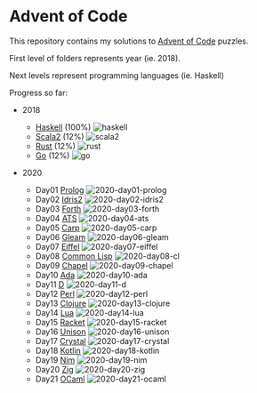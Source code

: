 # Advent of Code

This repository contains my solutions to [Advent of Code](https://adventofcode.com) puzzles.

First level of folders represents year (ie. 2018).

Next levels represent programming languages (ie. Haskell)

Progress so far:

- 2018

  - [Haskell](https://www.haskell.org/) (100%) ![haskell](https://github.com/lambda-mike/aoc/workflows/haskell/badge.svg?branch=master)
  - [Scala2](https://scala-lang.org/) (12%) ![scala2](https://github.com/lambda-mike/aoc/workflows/scala2/badge.svg?branch=master)
  - [Rust](https://www.rust-lang.org/) (12%) ![rust](https://github.com/lambda-mike/aoc/workflows/rust/badge.svg?branch=master)
  - [Go](https://golang.org/) (12%) ![go](https://github.com/lambda-mike/aoc/workflows/go/badge.svg)
  
- 2020

  - Day01 [Prolog](http://gprolog.org/) ![2020-day01-prolog](https://github.com/lambda-mike/aoc/workflows/2020-day01-prolog/badge.svg?branch=master)
  - Day02 [Idris2](https://github.com/idris-lang/Idris2) ![2020-day02-idris2](https://github.com/lambda-mike/aoc/workflows/2020-day02-idris2/badge.svg?branch=master)
  - Day03 [Forth](https://www.gnu.org/software/gforth/) ![2020-day03-forth](https://github.com/lambda-mike/aoc/workflows/2020-day03-forth/badge.svg?branch=master)
  - Day04 [ATS](http://www.ats-lang.org/) ![2020-day04-ats](https://github.com/lambda-mike/aoc/workflows/2020-day04-ats/badge.svg?branch=master)
  - Day05 [Carp](https://github.com/carp-lang/carp) ![2020-day05-carp](https://github.com/lambda-mike/aoc/workflows/2020-day05-carp/badge.svg?branch=master)
  - Day06 [Gleam](https://gleam.run/) ![2020-day06-gleam](https://github.com/lambda-mike/aoc/workflows/2020-day06-gleam/badge.svg?branch=master)
  - Day07 [Eiffel](https://www.liberty-eiffel.org) ![2020-day07-eiffel](https://github.com/lambda-mike/aoc/workflows/2020-day07-eiffel/badge.svg?branch=master)
  - Day08 [Common Lisp](https://lisp-lang.org) ![2020-day08-cl](https://github.com/lambda-mike/aoc/workflows/2020-day08-cl/badge.svg?branch=master)
  - Day09 [Chapel](https://chapel-lang.org) ![2020-day09-chapel](https://github.com/lambda-mike/aoc/workflows/2020-day09-chapel/badge.svg?branch=master)
  - Day10 [Ada](https://www.adacore.com/about-ada) ![2020-day10-ada](https://github.com/lambda-mike/aoc/workflows/2020-day10-ada/badge.svg?branch=master)
  - Day11 [D](https://dlang.org) ![2020-day11-d](https://github.com/lambda-mike/aoc/workflows/2020-day11-d/badge.svg?branch=master)
  - Day12 [Perl](https://www.perl.org) ![2020-day12-perl](https://github.com/lambda-mike/aoc/workflows/2020-day12-perl/badge.svg?branch=master)
  - Day13 [Clojure](https://clojure.org) ![2020-day13-clojure](https://github.com/lambda-mike/aoc/workflows/2020-day13-clojure/badge.svg?branch=master)
  - Day14 [Lua](https://www.lua.org) ![2020-day14-lua](https://github.com/lambda-mike/aoc/workflows/2020-day14-lua/badge.svg?branch=master)
  - Day15 [Racket](https://docs.racket-lang.org) ![2020-day15-racket](https://github.com/lambda-mike/aoc/workflows/2020-day15-racket/badge.svg?branch=master)
  - Day16 [Unison](https://www.unison-lang.org/) ![2020-day16-unison](https://github.com/lambda-mike/aoc/workflows/2020-day16-unison/badge.svg?branch=master)
  - Day17 [Crystal](https://crystal-lang.org/) ![2020-day17-crystal](https://github.com/lambda-mike/aoc/workflows/2020-day17-crystal/badge.svg?branch=master)
  - Day18 [Kotlin](https://kotlinlang.org) ![2020-day18-kotlin](https://github.com/lambda-mike/aoc/workflows/2020-day18-kotlin/badge.svg?branch=master)
  - Day19 [Nim](https://nim-lang.org/) ![2020-day19-nim](https://github.com/lambda-mike/aoc/workflows/2020-day19-nim/badge.svg?branch=master)
  - Day20 [Zig](https://ziglang.org/) ![2020-day20-zig](https://github.com/lambda-mike/aoc/workflows/2020-day20-zig/badge.svg?branch=master)
  - Day21 [OCaml](https://ocaml.org/) ![2020-day21-ocaml](https://github.com/lambda-mike/aoc/workflows/2020-day21-ocaml/badge.svg?branch=master)

